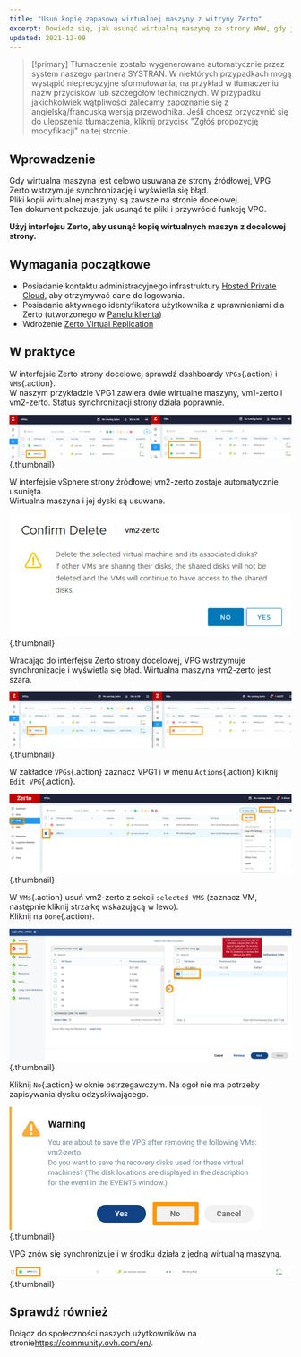 ```yaml
---
title: "Usuń kopię zapasową wirtualnej maszyny z witryny Zerto"
excerpt: Dowiedz się, jak usunąć wirtualną maszynę ze strony WWW, gdy jest ona usuwana ze strony źródłowej
updated: 2021-12-09
---
```


> [!primary]
> Tłumaczenie zostało wygenerowane automatycznie przez system naszego partnera SYSTRAN. W niektórych przypadkach mogą wystąpić nieprecyzyjne sformułowania, na przykład w tłumaczeniu nazw przycisków lub szczegółów technicznych. W przypadku jakichkolwiek wątpliwości zalecamy zapoznanie się z angielską/francuską wersją przewodnika. Jeśli chcesz przyczynić się do ulepszenia tłumaczenia, kliknij przycisk "Zgłóś propozycję modyfikacji" na tej stronie.
>


## Wprowadzenie

Gdy wirtualna maszyna jest celowo usuwana ze strony źródłowej, VPG Zerto wstrzymuje synchronizację i wyświetla się błąd.<br>
Pliki kopii wirtualnej maszyny są zawsze na stronie docelowej.<br>
Ten dokument pokazuje, jak usunąć te pliki i przywrócić funkcję VPG.

**Użyj interfejsu Zerto, aby usunąć kopię wirtualnych maszyn z docelowej strony.**

## Wymagania początkowe

- Posiadanie kontaktu administracyjnego infrastruktury [Hosted Private Cloud](https://www.ovhcloud.com/pl/enterprise/products/hosted-private-cloud/), aby otrzymywać dane do logowania.
- Posiadanie aktywnego identyfikatora użytkownika z uprawnieniami dla Zerto (utworzonego w [Panelu klienta](https://www.ovh.com/auth/?action=gotomanager&from=https://www.ovh.pl/&ovhSubsidiary=pl))
- Wdrożenie [Zerto Virtual Replication](/pages/hosted_private_cloud/hosted_private_cloud_powered_by_vmware/zerto_virtual_replication_as_a_service)

## W praktyce

W interfejsie Zerto strony docelowej sprawdź dashboardy `VPGs`{.action} i `VMs`{.action}.<br>
W naszym przykładzie VPG1 zawiera dwie wirtualne maszyny, vm1-zerto i vm2-zerto. Status synchronizacji strony działa poprawnie.

![Dash](images/en01sync.png){.thumbnail}

W interfejsie vSphere strony źródłowej vm2-zerto zostaje automatycznie usunięta.<br>
Wirtualna maszyna i jej dyski są usuwane.

![VM](images/en02vmdelete.png){.thumbnail}

Wracając do interfejsu Zerto strony docelowej, VPG wstrzymuje synchronizację i wyświetla się błąd. Wirtualna maszyna vm2-zerto jest szara.

![VM](images/en03vpgerror.png){.thumbnail}

W zakładce `VPGs`{.action} zaznacz VPG1 i w menu `Actions`{.action} kliknij `Edit VPG`{.action}.

![VPG](images/en04vpgedit.png){.thumbnail}

W `VMs`{.action} usuń vm2-zerto z sekcji `selected VMS` (zaznacz VM, następnie kliknij strzałkę wskazującą w lewo).<br>
Kliknij na `Done`{.action}.

![VPG](images/en05vpgremove.png){.thumbnail}

Kliknij `No`{.action} w oknie ostrzegawczym. Na ogół nie ma potrzeby zapisywania dysku odzyskiwającego.

![VPG](images/en06warning.png){.thumbnail}

VPG znów się synchronizuje i w środku działa z jedną wirtualną maszyną.

![DON](images/en07green.png){.thumbnail}

## Sprawdź również

Dołącz do społeczności naszych użytkowników na stronie<https://community.ovh.com/en/>.
